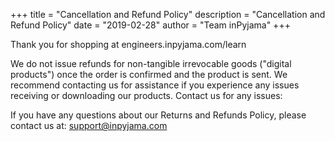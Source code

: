 +++
title = "Cancellation and Refund Policy"
description = "Cancellation and Refund Policy"
date = "2019-02-28"
author = "Team inPyjama"
+++

Thank you for shopping at engineers.inpyjama.com/learn

We do not issue refunds for non-tangible irrevocable goods ("digital products") once the order is confirmed and the product is sent.
We recommend contacting us for assistance if you experience any issues receiving or downloading our products.
Contact us for any issues:

If you have any questions about our Returns and Refunds Policy, please contact us at: support@inpyjama.com

